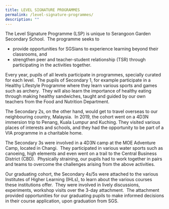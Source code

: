 ```yaml
---
title: LEVEL SIGNATURE PROGRAMMES
permalink: /level-signature-programmes/
description: ""
---
```

The Level Signature Programme (LSP) is unique to Serangoon Garden Secondary School.  The programme seeks to 

*   provide opportunities for SGSians to experience learning beyond their classrooms, and
*   strengthen peer and teacher-student relationship (TSR) through participating in the activities together.

Every year, pupils of all levels participate in programmes, specially curated for each level.  The pupils of Secondary 1, for example participate in a Healthy Lifestyle Programme where they learn various sports and games such as archery.  They will also learn the importance of healthy eating through making healthy sandwiches, taught and guided by our own teachers from the Food and Nutrition Department.

The Secondary 2s, on the other hand, would get to travel overseas to our neighbouring country, Malaysia.  In 2019, the cohort went on a 4D3N immersion trip to Penang, Kuala Lumpur and Kuching. They visited various places of interests and schools, and they had the opportunity to be part of a VIA programme in a charitable home.  

The Secondary 3s were involved in a 4D3N camp at the MOE Adventure Camp, located in Changi.  They participated in various water sports such as canoeing, high elements and even went on a trail to the Central Business District (CBD).  Physically straining, our pupils had to work together in pairs and teams to overcome the challenges arising from the above activities. 

Our graduating cohort, the Secondary 4s/5s were attached to the various Institutes of Higher Learning (IHLs), to learn about the various courses these institutions offer.  They were involved in lively discussions, experiments, workshop visits over the 3-day attachment.  The attachment provided opportunities for our graduating pupils to make informed decisions in their course application, upon graduation from SGS.